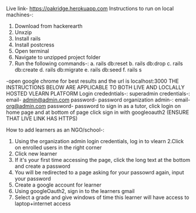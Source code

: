 Live link- https://oakridge.herokuapp.com
Instructions to run on local machines-:
1. Download from hackerearth
2. Unxzip
3. Install rails
4. Install postcress
5. Open terminal
6. Navigate to unzipped project folder
7. Run the following commands-:
a.  rails db:reset
b.  rails db:drop
c.  rails db:create
d. rails db:migrate
e. rails db:seed
f. rails s

-open google chrome for best results and the url is localhost:3000
THE INSTRUCTIONS BELOW ARE APPLICABLE TO BOTH LIVE AND LOCLALLY HOSTED VLEARN PLATFORM
Login crededntials-: superadmin credentials-:
email- admin@admin.com    password- password
organization admin-:   email- org@admin.com      password- password
to sign in as a tutor, click login on home page and at bottom of page click sign  in with googleoauth2 (ENSURE THAT LIVE LINK HAS HTTPS)

How to add learners as an NGO/school-:
1. Using the organization admin login credentials, log in to vlearn
2.Click on enrolled users in the right corner
3. Click new learner
4. If it's your first time accessing the page, click the long text at the bottom and create a password
5. You will be redirected to a page asking for your passowrd again, input your password
6. Create a google account for learner
7. Using googleOauth2, sign in to the learners gmail
8. Select a grade and give windows of time this learner will have access to laptop+internet access
